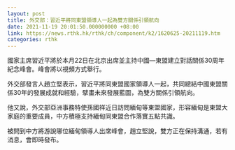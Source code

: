 ```yaml
---
layout: post
title: 外交部：習近平將同東盟領導人一起為雙方關係引領航向
date: 2021-11-19 20:01:50.000000000 +08:00
link: https://news.rthk.hk/rthk/ch/component/k2/1620625-20211119.htm
categories: rthk
---
```


國家主席習近平將於本月22日在北京出席並主持中國—東盟建立對話關係30周年紀念峰會。峰會將以視頻方式舉行。 

外交部發言人趙立堅表示，習近平將同東盟國家領導人一起，共同總結中國東盟關係30年的發展成就和經驗，擘畫未來發展藍圖，為雙方關係引領航向。

他又說，外交部亞洲事務特使孫國祥近日訪問緬甸等東盟國家，形容緬甸是東盟大家庭的重要成員，中方積極支持緬甸同東盟合作落實五點共識。

被問到中方將游說哪位緬甸領導人出席峰會，趙立堅說，雙方正在保持溝通，若有消息，會即時發布。
